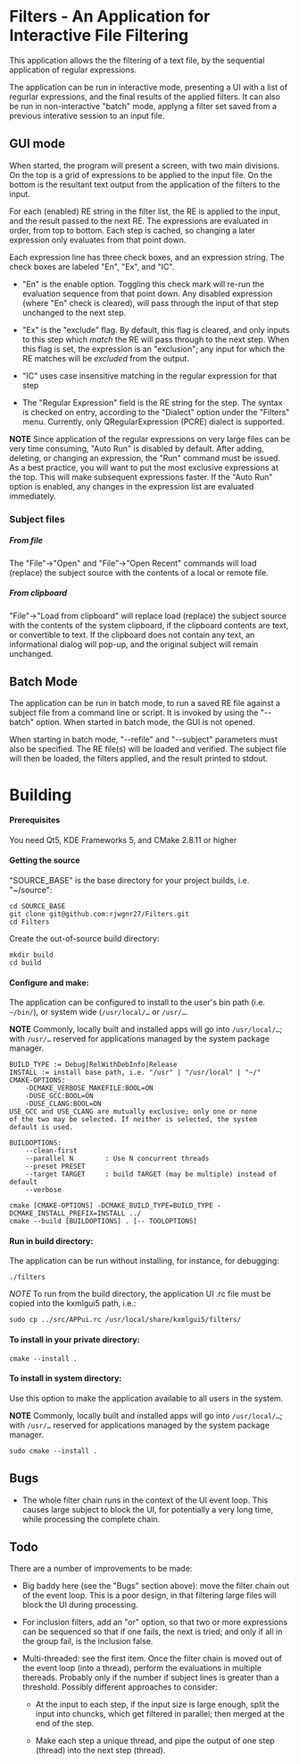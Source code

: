 # Filters - An Application for Interactive File Filtering
This application allows the the filtering of a text file, by the sequential 
application of regular expressions.

The application can be run in interactive mode, presenting a UI with a list 
of regurlar expressions, and the final results of the applied filters. It can 
also be run in non-interactive "batch" mode, applyng a filter set saved from 
a previous interative session to an input file.

## GUI mode
When started, the program will
present a screen, with two main divisions. On the top is a grid of expressions 
to be applied to the input file. On the bottom is the resultant text output
from the application of the filters to the input.

For each (enabled) RE string in the filter list, the RE is applied to the input,
and the result passed to the next RE. The expressions are evaluated in order,
from top to bottom. Each step is cached, so changing a later expression only
evaluates from that point down. 

Each expression line has three check boxes, and an expression string. The check
boxes are labeled "En", "Ex", and "IC". 

* "En" is the enable option. Toggling this check mark will re-run the evaluation
sequence from that point down. Any disabled expression (where "En" check is 
cleared), will pass through the input of that step unchanged to the next step.

* "Ex" is the "exclude" flag. By default, this flag is cleared, and only inputs
to this step which *match* the RE will pass through to the next step. When this
flag is set, the expression is an "exclusion"; any input for which the RE 
matches will be *excluded* from the output.

* "IC" uses case insensitive matching in the regular expression for that step

* The "Regular Expression" field is the RE string for the step. The syntax is 
checked on entry, according to the "Dialect" option under the "Filters" menu. 
Currently, only QRegularExpression (PCRE) dialect is supported.

**NOTE** Since application of the regular expressions on very large files can be
very time consuming, "Auto Run" is disabled by default. After adding, deleting,
or changing an expression, the "Run" command must be issued. As a best practice,
you will want to put the most exclusive expressions at the top. This will make
subsequent expressions faster. If the "Auto Run" option is enabled, any changes
in the expression list are evaluated immediately.

### Subject files
##### From file
The "File"->"Open" and "File"->"Open Recent" commands will load (replace) the
subject source with the contents of a local or remote file.

##### From clipboard
"File"->"Load from clipboard" will replace load (replace) the subject source 
with the contents of the system clipboard, if the clipboard contents are text,
or convertible to text. If the clipboard does not contain any text, an 
informational dialog will pop-up, and the original subject will remain
unchanged.

## Batch Mode
The application can be run in batch mode, to run a saved RE file against a
subject file from a command line or script. It is invoked by using the
"--batch" option. When started in batch mode, the GUI is not opened.

When starting in batch mode, "--refile" and "--subject" parameters must also
be specified. The RE file(s) will be loaded and verified. The subject file
will then be loaded, the filters applied, and the result printed to stdout.

# Building
#### Prerequisites
You need Qt5, KDE Frameworks 5, and CMake 2.8.11 or higher

#### Getting the source
"SOURCE_BASE" is the base directory for your project builds, i.e. "~/source":

```shell
cd SOURCE_BASE
git clone git@github.com:rjwgnr27/Filters.git
cd Filters
```

Create the out-of-source build directory:
```shell
mkdir build
cd build
```

#### Configure and make:

The application can be configured to install to the user's bin path (i.e. 
```~/bin/```), or system wide (```/usr/local/…``` or ```/usr/…```.

**NOTE** Commonly, locally built and installed apps will go into 
```/usr/local/…```; with ```/usr/…``` reserved for applications managed by the
 system package manager.

	BUILD_TYPE := Debug|RelWithDebInfo|Release
	INSTALL := install base path, i.e. "/usr" | "/usr/local" | "~/"
	CMAKE-OPTIONS:
		-DCMAKE_VERBOSE_MAKEFILE:BOOL=ON
		-DUSE_GCC:BOOL=ON
		-DUSE_CLANG:BOOL=ON
	USE_GCC and USE_CLANG are mutually exclusive; only one or none
	of the two may be selected. If neither is selected, the system
	default is used.

    BUILDOPTIONS:
        --clean-first
        --parallel N        : Use N concurrent threads
        --preset PRESET
        --target TARGET     : build TARGET (may be multiple) instead of default
        --verbose

```shell
cmake [CMAKE-OPTIONS] -DCMAKE_BUILD_TYPE=BUILD_TYPE -DCMAKE_INSTALL_PREFIX=INSTALL ../
cmake --build [BUILDOPTIONS] . [-- TOOLOPTIONS]
```

#### Run in build directory:
The application can be run without installing, for instance, for debugging:

```shell
./filters
```
*NOTE*
To run from the build directory, the application UI .rc file must be copied 
into the kxmlgui5 path, i.e.:

```shell
sudo cp ../src/APPui.rc /usr/local/share/kxmlgui5/filters/
```

#### To install in your private directory:

```shell
cmake --install .
```

#### To install in system directory:
Use this option to make the application available to all users in the system.

**NOTE** Commonly, locally built and installed apps will go into 
```/usr/local/…```; with ```/usr/…``` reserved for applications managed by the
 system package manager.


```shell
sudo cmake --install .
```

## Bugs
* The whole filter chain runs in the context of the UI event
  loop. This causes large subject to block the UI, for potentially a
  very long time, while processing the complete chain.

## Todo
There are a number of improvements to be made:

* Big baddy here (see the "Bugs" section above): move the filter chain
  out of the event loop. This is a poor design, in that filtering
  large files will block the UI during processing.

* For inclusion filters, add an "or" option, so that two or more
  expressions can be sequenced so that if one fails, the next is
  tried; and only if all in the group fail, is the inclusion false.

* Multi-threaded: see the first item. Once the filter chain is moved
  out of the event loop (into a thread), perform the evaluations in
  multiple thereads. Probably only if the number if subject lines is
  greater than a threshold. Possibly different approaches to consider:

  * At the input to each step, if the input size is large enough, split
    the input into chuncks, which get filtered in parallel; then merged
    at the end of the step.

  * Make each step a unique thread, and pipe the output of one step
    (thread) into the next step (thread).

